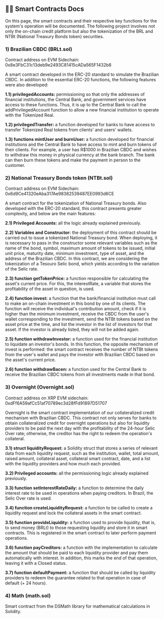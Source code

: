 
## 👩‍💻 Smart Contracts Docs
On this page, the smart contracts and their respective key functions for the system's operation will be documented. The following project involves not only the on-chain credit platform but also the tokenization of the BRL and NTBt (National Treasury Bonds token) securities.

### 1) Brazilian CBDC (BRLt.sol)
Contract address on EVM Sidechain: 0x8e3FbC31c13deb9e2493C81415cADa565F1432b8

A smart contract developed in the ERC-20 standard to simulate the Brazilian CBDC. In addition to the essential ERC-20 functions, the following features were also developed:

**1.1) privilegedAccounts:** permissioning so that only the addresses of financial institutions, the Central Bank, and government services have access to these functions. Thus, it is up to the Central Bank to call the addPrivilegedAccount function to allow a new financial institution to operate with the Tokenized Real.

**1.2) privilegedTransfer:** a function developed for banks to have access to transfer Tokenized Real tokens from clients' and users' wallets.

**1.3) functions mintUser and burnUser:** a function developed for financial institutions and the Central Bank to have access to mint and burn tokens of their clients. For example, a user has R$1000 in Brazilian CBDC and wishes to withdraw this money in physical currency at the bank branch. The bank can then burn these tokens and make the payment in person to the customer.

### 2) National Treasury Bonds token (NTBt.sol)
Contract address on EVM Sidechain: 0x6d9Ce41320eAba317Ae98382539487EE0993d6CE

A smart contract for the tokenization of National Treasury bonds. Also developed with the ERC-20 standard, this contract presents greater complexity, and below are the main features:

**2.1) Privileged Accounts:** all the logic already explained previously.

**2.2) Variables and Constructor:** the deployment of this contract should be carried out to issue a tokenized National Treasury bond. When deploying, it is necessary to pass in the constructor some relevant variables such as the name of the bond, symbol, maximum amount of tokens to be issued, initial unit price, maturity date, minimum investment, type of asset, and the address of the Brazilian CBDC. In this contract, we are considering the tokenization of a Tesouro Selic bond, which yields according to the variation of the Selic rate.

**2.3) function getTokenPrice:** a function responsible for calculating the asset's current price. For this, the interestRate, a variable that stores the profitability of the asset in question, is used.

**2.4) function invest:** a function that the bank/financial institution must call to make an on-chain investment in this bond by one of its clients. The function will receive the individual's contribution amount, check if it is higher than the minimum investment, receive the CBDC from the user's wallet corresponding to the investment, send the NTBt tokens based on the asset price at the time, and list the investor in the list of investors for that asset. If the investor is already listed, they will not be added again.

**2.5) function withdrawInvestor:** a function used for the financial institution to liquidate an investor's bonds. In this function, the opposite mechanism of invest is performed: the smart contract receives the number of NTBt tokens from the user's wallet and pays the investor with Brazilian CBDC based on the asset's current price.

**2.6) function withdrawBacen:** a function used for the Central Bank to receive the Brazilian CBDC tokens from all investments made in that bond.

### 3) Overnight (Overnight.sol)
Contract address on XRP EVM sidechain: 0xdFf6A59afCc51af70789ec3d28fFd91897D51707

Overnight is the smart contract implementation of our collateralized credit mechanism with Brazilian CBDC. This contract not only serves for banks to obtain collateralized credit for overnight operations but also for liquidity providers to be paid the next day with the profitability of the 24-hour Selic Over rate; otherwise, the creditor has the right to redeem the operation's collateral.

**3.1) struct liquidityRequest:** a Solidity struct that stores a series of relevant data from each liquidity request, such as the institution, wallet, total amount, raised amount, collateral asset, collateral smart contract, date, and a list with the liquidity providers and how much each provided.

**3.2) Privileged accounts:** all the permissioning logic already explained previously.

**3.3) function setInterestRateDaily:** a function to determine the daily interest rate to be used in operations when paying creditors. In Brazil, the Selic Over rate is used.

**3.4) function createLiquidityRequest:** a function to be called to create a liquidity request and lock the collateral assets in the smart contract.

**3.5) function provideLiquidity:** a function used to provide liquidity, that is, to send money (BRLt) to those requesting liquidity and store it in smart contracts. This is registered in the smart contract to later perform payment operations.

**3.6) function payCreditors:** a function with the implementation to calculate the amount that should be paid to each liquidity provider and pay them automatically with interest. In addition, this marks the end of that operation, leaving it with a Closed status.

**3.7) function defaultPayment:** a function that should be called by liquidity providers to redeem the guarantee related to that operation in case of default (+ 24 hours).

### 4) Math (math.sol)
Smart contract from the DSMath library for mathematical calculations in Solidity.
